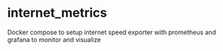 # internet_metrics
Docker compose to setup internet speed exporter with prometheus and grafana to monitor and visualize
